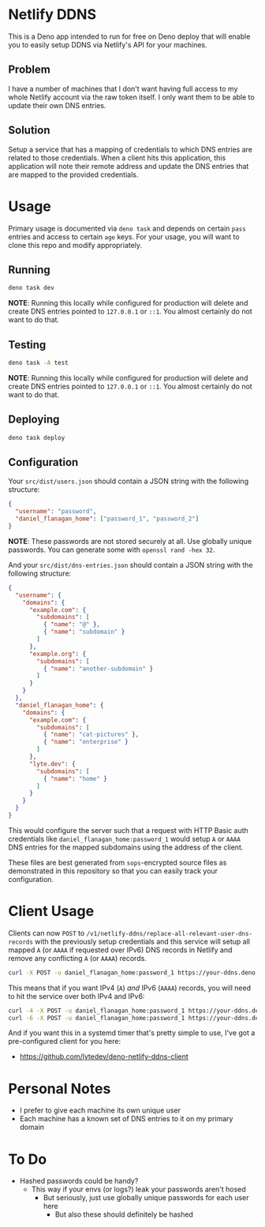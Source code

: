# Netlify DDNS

This is a Deno app intended to run for free on Deno deploy that will enable you
to easily setup DDNS via Netlify's API for your machines.

## Problem

I have a number of machines that I don't want having full access to my whole
Netlify account via the raw token itself. I only want them to be able to update
their own DNS entries.

## Solution

Setup a service that has a mapping of credentials to which DNS entries are
related to those credentials. When a client hits this application, this
application will note their remote address and update the DNS entries that are
mapped to the provided credentials.

# Usage

Primary usage is documented via `deno task` and depends on certain `pass`
entries and access to certain `age` keys. For your usage, you will want to
clone this repo and modify appropriately.

## Running

```bash
deno task dev
```

**NOTE**: Running this locally while configured for production will delete and
create DNS entries pointed to `127.0.0.1` or `::1`. You almost certainly do not
want to do that.

## Testing

```bash
deno task -A test
```

**NOTE**: Running this locally while configured for production will delete and
create DNS entries pointed to `127.0.0.1` or `::1`. You almost certainly do not
want to do that.

## Deploying

```bash
deno task deploy
```

## Configuration

Your `src/dist/users.json` should contain a JSON string with the following
structure:

```json
{
  "username": "password",
  "daniel_flanagan_home": ["password_1", "password_2"]
}
```

**NOTE**: These passwords are not stored securely at all. Use globally unique
passwords. You can generate some with `openssl rand -hex 32`.

And your `src/dist/dns-entries.json` should contain a JSON string with the
following structure:

```json
{
  "username": {
    "domains": {
      "example.com": {
        "subdomains": [
          { "name": "@" },
          { "name": "subdomain" }
        ]
      },
      "example.org": {
        "subdomains": [
          { "name": "another-subdomain" }
        ]
      }
    }
  },
  "daniel_flanagan_home": {
    "domains": {
      "example.com": {
        "subdomains": [
          { "name": "cat-pictures" },
          { "name": "enterprise" }
        ]
      },
      "lyte.dev": {
        "subdomains": [
          { "name": "home" }
        ]
      }
    }
  }
}
```

This would configure the server such that a request with HTTP Basic auth
credentials like `daniel_flanagan_home:password_1` would setup `A` or `AAAA`
DNS entries for the mapped subdomains using the address of the client.

These files are best generated from `sops`-encrypted source files as
demonstrated in this repository so that you can easily track your
configuration.

# Client Usage

Clients can now `POST` to
`/v1/netlify-ddns/replace-all-relevant-user-dns-records` with the previously
setup credentials and this service will setup all mapped `A` (or `AAAA` if
requested over IPv6) DNS records in Netlify and remove any conflicting `A` (or
`AAAA`) records.

```bash
curl -X POST -u daniel_flanagan_home:password_1 https://your-ddns.deno.dev/v1/netlify-ddns/replace-all-relevant-user-dns-records
```

This means that if you want IPv4 (`A`) _and_ IPv6 (`AAAA`) records, you will
need to hit the service over both IPv4 and IPv6:

```bash
curl -4 -X POST -u daniel_flanagan_home:password_1 https://your-ddns.deno.dev/v1/netlify-ddns/replace-all-relevant-user-dns-records
curl -6 -X POST -u daniel_flanagan_home:password_1 https://your-ddns.deno.dev/v1/netlify-ddns/replace-all-relevant-user-dns-records
```

And if you want this in a systemd timer that's pretty simple to use, I've got
a pre-configured client for you here:

- https://github.com/lytedev/deno-netlify-ddns-client

# Personal Notes

- I prefer to give each machine its own unique user
- Each machine has a known set of DNS entries to it on my primary domain

# To Do

- Hashed passwords could be handy?
  - This way if your envs (or logs?) leak your passwords aren't hosed
    - But seriously, just use globally unique passwords for each user here
      - But also these should definitely be hashed
